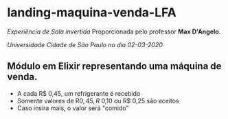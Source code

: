# landing-maquina-venda-LFA
*Experiência de Sala invertida*
Proporcionada pelo professor **Max D'Angelo**.

*Universidade Cidade de São Paulo no dia 02-03-2020*

## Módulo em Elixir representando uma máquina de venda.

* A cada R$ 0,45, um refrigerante é recebido
* Somente valores de R$0,45, R$ 0,10 ou R$ 0,25 são aceitos
* Caso insira mais, o valor será "comido"
